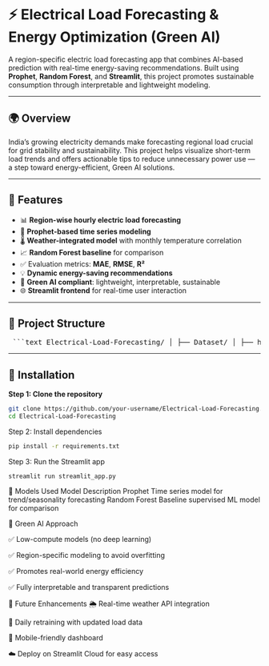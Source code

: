 # ⚡ Electrical Load Forecasting & Energy Optimization (Green AI)

A region-specific electric load forecasting app that combines AI-based prediction with real-time energy-saving recommendations. Built using **Prophet**, **Random Forest**, and **Streamlit**, this project promotes sustainable consumption through interpretable and lightweight modeling.

---

## 🌍 Overview

India’s growing electricity demands make forecasting regional load crucial for grid stability and sustainability. This project helps visualize short-term load trends and offers actionable tips to reduce unnecessary power use — a step toward energy-efficient, Green AI solutions.

---

## 🚀 Features

- 📊 **Region-wise hourly electric load forecasting**
- 🔮 **Prophet-based time series modeling**
- 🌡️ **Weather-integrated model** with monthly temperature correlation
- 📈 **Random Forest baseline** for comparison
- ✅ Evaluation metrics: **MAE**, **RMSE**, **R²**
- 💡 **Dynamic energy-saving recommendations**
- 🧠 **Green AI compliant**: lightweight, interpretable, sustainable
- 🌐 **Streamlit frontend** for real-time user interaction

---

## 📁 Project Structure

<pre> ```text Electrical-Load-Forecasting/ │ ├── Dataset/ │ ├── hourlyLoadDataIndia.xlsx # Hourly load per region │ └── monthly_temp.xlsx # Monthly avg. temperature │ ├── Load Forecast.ipynb # Notebook with model training & results ├── streamlit_app.py # Streamlit UI ├── requirements.txt # Python dependencies └── README.md # Project documentation ``` </pre>


---

## 🔧 Installation

**Step 1: Clone the repository**

```bash
git clone https://github.com/your-username/Electrical-Load-Forecasting.git
cd Electrical-Load-Forecasting
```
Step 2: Install dependencies
```bash
pip install -r requirements.txt
```
Step 3: Run the Streamlit app

```
streamlit run streamlit_app.py
```
🧠 Models Used
Model	Description
Prophet	Time series model for trend/seasonality forecasting
Random Forest	Baseline supervised ML model for comparison

🧩 Green AI Approach

✅ Low-compute models (no deep learning)

✅ Region-specific modeling to avoid overfitting

✅ Promotes real-world energy efficiency

✅ Fully interpretable and transparent predictions

📌 Future Enhancements
🌦️ Real-time weather API integration

🔁 Daily retraining with updated load data

📱 Mobile-friendly dashboard

☁️ Deploy on Streamlit Cloud for easy access



